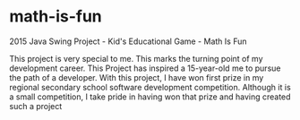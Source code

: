 # math-is-fun
2015 Java Swing Project - Kid's Educational Game - Math Is Fun

This project is very special to me. This marks the turning point of my development career. This Project has inspired a 15-year-old me to pursue the path of a developer.
With this project, I have won first prize in my regional secondary school software development competition. Although it is a small competition, I take pride in having won that prize and having created such a project